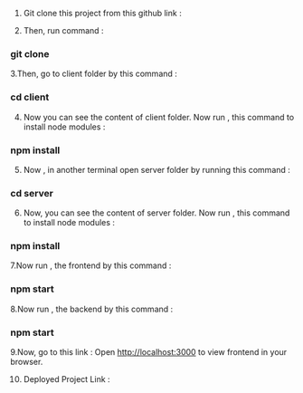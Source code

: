 1. Git clone this project from this github link : 

2. Then, run command : 
### git clone  

3.Then, go to client folder by this command :
### cd client 

4. Now you can see the content of client folder. Now run , this command to install node modules :
###  npm install 

5. Now , in another terminal open server folder by running this command :
### cd server

6. Now, you can see the content of server folder. Now run , this command to install node modules :
###  npm install 

7.Now run , the frontend by this command :
### npm start

8.Now run , the backend by this command :
### npm start

9.Now, go to this link  :
Open [http://localhost:3000](http://localhost:3000) to view frontend in your browser.

10. Deployed Project Link : 


